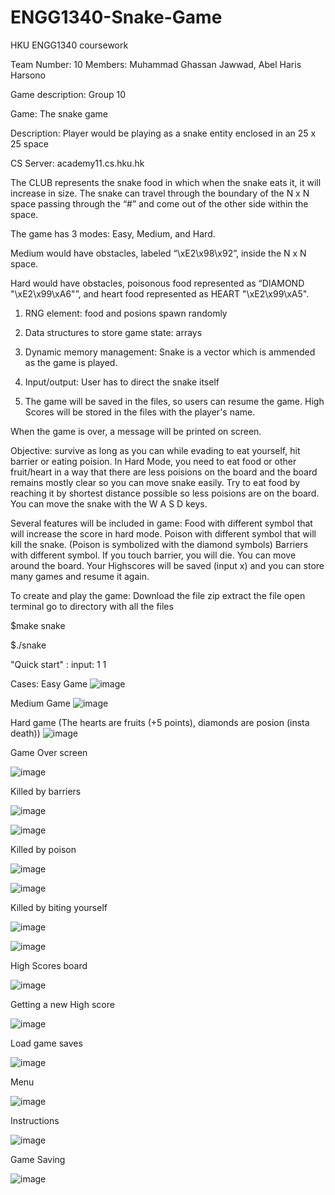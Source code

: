 # ENGG1340-Snake-Game
HKU ENGG1340 coursework

Team Number: 10
Members: Muhammad Ghassan Jawwad, Abel Haris Harsono





Game description:
Group 10

Game: The snake game

Description:
Player would be playing as a snake entity enclosed in an 25 x 25 space

CS Server: academy11.cs.hku.hk

The CLUB represents the snake food in which when the snake eats it, it will increase in size.
The snake can travel through the boundary of the N x N space passing through the “#” and come out of the other side within the space. 

The game has 3 modes: Easy, Medium, and Hard.

Medium would have obstacles, labeled “\xE2\x98\x92”,  inside the N x N space.

Hard would have obstacles, poisonous food represented as “DIAMOND "\xE2\x99\xA6"”, and heart food represented as HEART "\xE2\x99\xA5".

1. RNG element: food and posions spawn randomly

2. Data structures to store game state: arrays

3. Dynamic memory management: Snake is a vector which is ammended as the game is played.

4. Input/output: User has to direct the snake itself

5. The game will be saved in the files, so users can resume the game. High Scores will be stored in the files with the player's name.

When the game is over, a message will be printed on screen.

Objective: survive as long as you can while evading to eat yourself, hit barrier or eating poision. In Hard Mode, you need to eat food or other fruit/heart in a way that there are less poisions on the board and the board remains mostly clear so you can move snake easily. Try to eat food by reaching it by shortest distance possible so less poisions are on the board. You can move the snake with the W A S D keys.

Several features will be included in game:
Food with different symbol that will increase the score in hard mode.
Poison with different symbol that will kill the snake. (Poison is symbolized with the diamond symbols)
Barriers with different symbol. If you touch barrier, you will die.
You can move around the board.
Your Highscores will be saved (input x) and you can store many games and resume it again.

To create and play the game:
Download the file zip
extract the file
open terminal
go to directory with all the files

$make snake

$./snake

"Quick start" : input: 1 1


Cases:
Easy Game
![image](https://user-images.githubusercontent.com/99369599/167259399-838f13d2-f500-4a09-86c7-730fd974105b.png)

Medium Game
![image](https://user-images.githubusercontent.com/99369599/167259422-5a0fc2b9-9833-4c76-99ba-553b461aeabb.png)

Hard game (The hearts are fruits (+5 points), diamonds are posion (insta death))
![image](https://user-images.githubusercontent.com/99369599/167259271-c8dfe7ab-9a82-4143-b923-f7ca09e8ebce.png)


Game Over screen

![image](https://user-images.githubusercontent.com/99369599/167259457-1f92cde9-1637-402a-83da-f0fa374bd2c0.png)

Killed by barriers

![image](https://user-images.githubusercontent.com/99369599/167259616-a1097992-c3f3-4f23-b112-b4ab3143a7b9.png)


![image](https://user-images.githubusercontent.com/99369599/167259457-1f92cde9-1637-402a-83da-f0fa374bd2c0.png)

Killed by poison

![image](https://user-images.githubusercontent.com/99369599/167259686-dd256463-878f-4e9f-aa29-025a28f17d7b.png)


![image](https://user-images.githubusercontent.com/99369599/167259457-1f92cde9-1637-402a-83da-f0fa374bd2c0.png)

Killed by biting yourself

![image](https://user-images.githubusercontent.com/99369599/167259760-57107b57-4f8f-46ad-a7e0-aa1e9c45665b.png)


![image](https://user-images.githubusercontent.com/99369599/167259457-1f92cde9-1637-402a-83da-f0fa374bd2c0.png)


High Scores board

![image](https://user-images.githubusercontent.com/99369599/167259732-de3f056a-e8d2-4cb7-b999-f097b45fd279.png)



Getting a new High score

![image](https://user-images.githubusercontent.com/99369599/167259537-cb487ad3-a755-4bf6-9f38-78bbb1a12036.png)

Load game saves

![image](https://user-images.githubusercontent.com/99369599/167259362-020dc68f-c9fd-4d15-bd79-42ca21245ee2.png)

Menu

![image](https://user-images.githubusercontent.com/99369599/167259311-3c6978bd-8945-4cee-8947-2c7a9d038434.png)

Instructions

![image](https://user-images.githubusercontent.com/99369599/167259333-c27a301b-646b-482b-9407-68992671fce0.png)


Game Saving

![image](https://user-images.githubusercontent.com/99369599/167259288-fd05d0f7-48ae-4e51-ae13-0914cb0d24ab.png)

